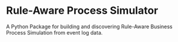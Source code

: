 # Rule-Aware Process Simulator

A Python Package for building and discovering Rule-Aware Business Process Simulation from event log data.